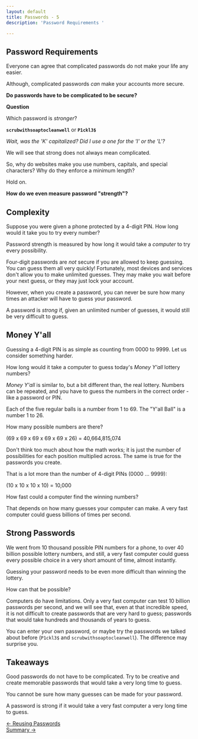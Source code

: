 ```yaml
---
layout: default
title: Passwords - 5
description: 'Password Requirements '

---
```

## Password Requirements

Everyone can agree that complicated passwords do not make your life any easier.

Although, complicated passwords _can_ make your accounts more secure.

**Do passwords have to be complicated to be secure?**

**Question**

Which password is _stronger_?

**`scrubwithsoaptocleanwell`** or **`P1ckl3$`**

_Wait, was the 'K' capitalized? Did I use a one for the 'I' or the 'L'?_

We will see that strong does not always mean complicated.

So, why do websites make you use numbers, capitals, and special characters? Why do they enforce a minimum length?

Hold on.

**How do we even measure password "strength"?**

## Complexity

Suppose you were given a phone protected by a 4-digit PIN. How long would it take you to try every number?

Password strength is measured by how long it would take a _computer_ to try every possibility.

Four-digit passwords are _not_ secure if you are allowed to keep guessing. You can guess them all very quickly! Fortunately, most devices and services don't allow you to make unlimited guesses. They may make you wait before your next guess, or they may just lock your account.

However, when you create a password, you can never be sure how many times an attacker will have to guess your password.

A password is _strong_ if, given an unlimited number of guesses, it would still be very difficult to guess.

## Money Y'all

Guessing a 4-digit PIN is as simple as counting from 0000 to 9999. Let us consider something harder.

How long would it take a computer to guess today's _Money Y'all_ lottery numbers?

_Money Y'all_ is similar to, but a bit different than, the real lottery. Numbers can be repeated, and you have to guess the numbers in the correct order - like a password or PIN.

Each of the five regular balls is a number from 1 to 69. The "Y'all Ball" is a number 1 to 26.

How many possible numbers are there?

(69 x 69 x 69 x 69 x 69 x 26) = 40,664,815,074

Don't think too much about how the math works; it is just the number of possibilities for each position multiplied across. The same is true for the passwords you create.

That is a lot more than the number of 4-digit PINs (0000 ... 9999):

(10 x 10 x 10 x 10) = 10,000

How fast could a computer find the winning numbers?

That depends on how many guesses your computer can make. A very fast computer could guess billions of times per second.






## Strong Passwords

We went from 10 thousand possible PIN numbers for a phone, to over 40 billion possible lottery numbers, and still, a very fast computer could guess every possible choice in a very short amount of time, almost instantly.

Guessing your password needs to be even more difficult than winning the lottery.

How can that be possible?

Computers do have limitations. Only a very fast computer can test 10 billion passwords per second, and we will see that, even at that incredible speed, it is not difficult to create passwords that are very hard to guess; passwords that would take hundreds and thousands of years to guess.

You can enter your own password, or maybe try the passwords we talked about before (`P1ckl3$` and `scrubwithsoaptocleanwell`). The difference may surprise you.

## Takeaways
Good passwords do not have to be complicated. Try to be creative and create memorable passwords that would take a very long time to guess.

You cannot be sure how many guesses can be made for your password.

A password is strong if it would take a very fast computer a very long time to guess.

[← Reusing Passwords](./reusing_passwords.html "Reusing Passwords")  
[Summary →](./ "Summary")